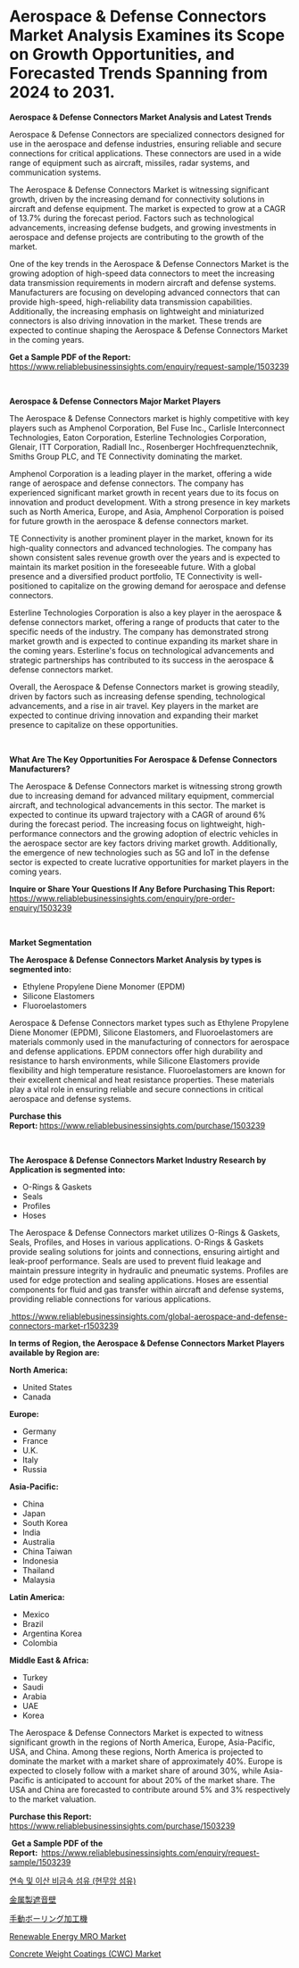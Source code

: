 <p><h1>Aerospace & Defense Connectors Market Analysis Examines its Scope on Growth Opportunities, and Forecasted Trends Spanning from 2024 to 2031.</h1></p><p><strong>Aerospace & Defense Connectors Market Analysis and Latest Trends</strong></p>
<p><p>Aerospace & Defense Connectors are specialized connectors designed for use in the aerospace and defense industries, ensuring reliable and secure connections for critical applications. These connectors are used in a wide range of equipment such as aircraft, missiles, radar systems, and communication systems.</p><p>The Aerospace & Defense Connectors Market is witnessing significant growth, driven by the increasing demand for connectivity solutions in aircraft and defense equipment. The market is expected to grow at a CAGR of 13.7% during the forecast period. Factors such as technological advancements, increasing defense budgets, and growing investments in aerospace and defense projects are contributing to the growth of the market.</p><p>One of the key trends in the Aerospace & Defense Connectors Market is the growing adoption of high-speed data connectors to meet the increasing data transmission requirements in modern aircraft and defense systems. Manufacturers are focusing on developing advanced connectors that can provide high-speed, high-reliability data transmission capabilities. Additionally, the increasing emphasis on lightweight and miniaturized connectors is also driving innovation in the market. These trends are expected to continue shaping the Aerospace & Defense Connectors Market in the coming years.</p></p>
<p><strong>Get a Sample PDF of the Report:&nbsp;</strong> <a href="https://www.reliablebusinessinsights.com/enquiry/request-sample/1503239">https://www.reliablebusinessinsights.com/enquiry/request-sample/1503239</a></p>
<p>&nbsp;</p>
<p><strong>Aerospace & Defense Connectors Major Market Players</strong></p>
<p><p>The Aerospace & Defense Connectors market is highly competitive with key players such as Amphenol Corporation, Bel Fuse Inc., Carlisle Interconnect Technologies, Eaton Corporation, Esterline Technologies Corporation, Glenair, ITT Corporation, Radiall Inc., Rosenberger Hochfrequenztechnik, Smiths Group PLC, and TE Connectivity dominating the market. </p><p>Amphenol Corporation is a leading player in the market, offering a wide range of aerospace and defense connectors. The company has experienced significant market growth in recent years due to its focus on innovation and product development. With a strong presence in key markets such as North America, Europe, and Asia, Amphenol Corporation is poised for future growth in the aerospace & defense connectors market.</p><p>TE Connectivity is another prominent player in the market, known for its high-quality connectors and advanced technologies. The company has shown consistent sales revenue growth over the years and is expected to maintain its market position in the foreseeable future. With a global presence and a diversified product portfolio, TE Connectivity is well-positioned to capitalize on the growing demand for aerospace and defense connectors.</p><p>Esterline Technologies Corporation is also a key player in the aerospace & defense connectors market, offering a range of products that cater to the specific needs of the industry. The company has demonstrated strong market growth and is expected to continue expanding its market share in the coming years. Esterline's focus on technological advancements and strategic partnerships has contributed to its success in the aerospace & defense connectors market.</p><p>Overall, the Aerospace & Defense Connectors market is growing steadily, driven by factors such as increasing defense spending, technological advancements, and a rise in air travel. Key players in the market are expected to continue driving innovation and expanding their market presence to capitalize on these opportunities.</p></p>
<p>&nbsp;</p>
<p><strong>What Are The Key Opportunities For Aerospace & Defense Connectors Manufacturers?</strong></p>
<p><p>The Aerospace & Defense Connectors market is witnessing strong growth due to increasing demand for advanced military equipment, commercial aircraft, and technological advancements in this sector. The market is expected to continue its upward trajectory with a CAGR of around 6% during the forecast period. The increasing focus on lightweight, high-performance connectors and the growing adoption of electric vehicles in the aerospace sector are key factors driving market growth. Additionally, the emergence of new technologies such as 5G and IoT in the defense sector is expected to create lucrative opportunities for market players in the coming years.</p></p>
<p><strong>Inquire or Share Your Questions If Any Before Purchasing This Report:</strong> <a href="https://www.reliablebusinessinsights.com/enquiry/pre-order-enquiry/1503239">https://www.reliablebusinessinsights.com/enquiry/pre-order-enquiry/1503239</a></p>
<p>&nbsp;</p>
<p><strong>Market Segmentation</strong></p>
<p><strong>The Aerospace & Defense Connectors Market Analysis by types is segmented into:</strong></p>
<p><ul><li>Ethylene Propylene Diene Monomer (EPDM)</li><li>Silicone Elastomers</li><li>Fluoroelastomers</li></ul></p>
<p><p>Aerospace & Defense Connectors market types such as Ethylene Propylene Diene Monomer (EPDM), Silicone Elastomers, and Fluoroelastomers are materials commonly used in the manufacturing of connectors for aerospace and defense applications. EPDM connectors offer high durability and resistance to harsh environments, while Silicone Elastomers provide flexibility and high temperature resistance. Fluoroelastomers are known for their excellent chemical and heat resistance properties. These materials play a vital role in ensuring reliable and secure connections in critical aerospace and defense systems.</p></p>
<p><strong>Purchase this Report:&nbsp;</strong><a href="https://www.reliablebusinessinsights.com/purchase/1503239">https://www.reliablebusinessinsights.com/purchase/1503239</a></p>
<p>&nbsp;</p>
<p><strong>The Aerospace & Defense Connectors Market Industry Research by Application is segmented into:</strong></p>
<p><ul><li>O-Rings & Gaskets</li><li>Seals</li><li>Profiles</li><li>Hoses</li></ul></p>
<p><p>The Aerospace & Defense Connectors market utilizes O-Rings & Gaskets, Seals, Profiles, and Hoses in various applications. O-Rings & Gaskets provide sealing solutions for joints and connections, ensuring airtight and leak-proof performance. Seals are used to prevent fluid leakage and maintain pressure integrity in hydraulic and pneumatic systems. Profiles are used for edge protection and sealing applications. Hoses are essential components for fluid and gas transfer within aircraft and defense systems, providing reliable connections for various applications.</p></p>
<p><a href="https://www.reliablebusinessinsights.com/global-aerospace-and-defense-connectors-market-r1503239">&nbsp;https://www.reliablebusinessinsights.com/global-aerospace-and-defense-connectors-market-r1503239</a></p>
<p><strong>In terms of Region, the Aerospace & Defense Connectors Market Players available by Region are:</strong></p>
<p>
    <p> <strong> North America: </strong>
        <ul>
            <li>United States</li>
            <li>Canada</li>
        </ul>
        </p> 
    <p> <strong> Europe: </strong>
        <ul>
            <li>Germany</li>
            <li>France</li>
            <li>U.K.</li>
            <li>Italy</li>
            <li>Russia</li>
        </ul>
        </p> 
    <p> <strong> Asia-Pacific: </strong>
        <ul>
            <li>China</li>
            <li>Japan</li>
            <li>South Korea</li>
            <li>India</li>
            <li>Australia</li>
            <li>China Taiwan</li>
            <li>Indonesia</li>
            <li>Thailand</li>
            <li>Malaysia</li>
        </ul>
        </p> 
    <p> <strong> Latin America: </strong>
        <ul>
            <li>Mexico</li>
            <li>Brazil</li>
            <li>Argentina Korea</li>
            <li>Colombia</li>
        </ul>
        </p> 
    <p> <strong> Middle East & Africa: </strong>
        <ul>
            <li>Turkey</li>
            <li>Saudi</li>
            <li>Arabia</li>
            <li>UAE</li>
            <li>Korea</li>
        </ul>
    </p>
    </p>
<p><p>The Aerospace & Defense Connectors Market is expected to witness significant growth in the regions of North America, Europe, Asia-Pacific, USA, and China. Among these regions, North America is projected to dominate the market with a market share of approximately 40%. Europe is expected to closely follow with a market share of around 30%, while Asia-Pacific is anticipated to account for about 20% of the market share. The USA and China are forecasted to contribute around 5% and 3% respectively to the market valuation.</p></p>
<p><strong>Purchase this Report: </strong><a href="https://www.reliablebusinessinsights.com/purchase/1503239">https://www.reliablebusinessinsights.com/purchase/1503239</a></p>
<p>&nbsp;<strong>Get a Sample PDF of the Report:&nbsp;&nbsp;</strong><a href="https://www.reliablebusinessinsights.com/enquiry/request-sample/1503239">https://www.reliablebusinessinsights.com/enquiry/request-sample/1503239</a></p>
<p><strong></strong></p>
<p><p><a href="https://medium.com/@leonidasalazar756/%EC%97%B0%EC%86%8D-%EB%B0%8F-%EC%9D%B4%EC%82%B0%ED%98%95-%EB%B9%84%EA%B8%88%EC%86%8D-%EC%84%AC%EC%9C%A0-%EB%B0%94%EC%82%AC%EB%A5%B4%ED%8A%B8-%EC%84%AC%EC%9C%A0-%EC%8B%9C%EC%9E%A5-2031%EB%85%84%EA%B9%8C%EC%A7%80%EC%9D%98-%EB%8F%99%ED%96%A5-%EC%98%88%EC%B8%A1-%EB%B0%8F-%EA%B2%BD%EC%9F%81-%EB%B6%84%EC%84%9D-6c98317b75fb">연속 및 이산 비금속 섬유 (현무암 섬유)</a></p><p><a href="https://github.com/tubbs463/Market-Research-Report-List-1/blob/main/604054994772.md">金属製遮音壁</a></p><p><a href="https://github.com/decker5351/Market-Research-Report-List-1/blob/main/887564594771.md">手動ボーリング加工機</a></p><p><a href="https://github.com/changoleonlaverguenzanoexiste/Market-Research-Report-List-3/blob/main/renewable-energy-mro-market.md">Renewable Energy MRO Market</a></p><p><a href="https://www.linkedin.com/pulse/concrete-weight-coatings-cwc-market-insights-cagr-trends-rj20e?trackingId=3Gci9Df%2Bwj3jN9yTf%2BHolA%3D%3D">Concrete Weight Coatings (CWC) Market</a></p></p>